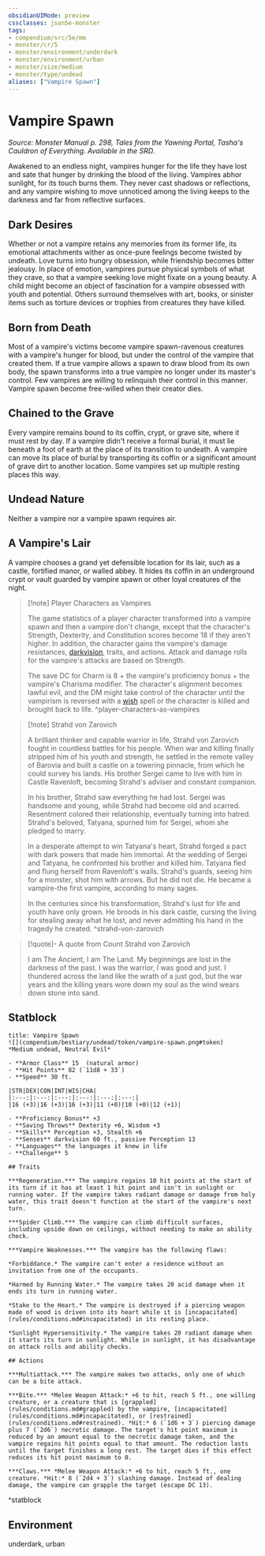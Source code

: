 ```yaml
---
obsidianUIMode: preview
cssclasses: json5e-monster
tags:
- compendium/src/5e/mm
- monster/cr/5
- monster/environment/underdark
- monster/environment/urban
- monster/size/medium
- monster/type/undead
aliases: ["Vampire Spawn"]
---
```

# Vampire Spawn
*Source: Monster Manual p. 298, Tales from the Yawning Portal, Tasha's Cauldron of Everything. Available in the SRD.*  

Awakened to an endless night, vampires hunger for the life they have lost and sate that hunger by drinking the blood of the living. Vampires abhor sunlight, for its touch burns them. They never cast shadows or reflections, and any vampire wishing to move unnoticed among the living keeps to the darkness and far from reflective surfaces.

## Dark Desires

Whether or not a vampire retains any memories from its former life, its emotional attachments wither as once-pure feelings become twisted by undeath. Love turns into hungry obsession, while friendship becomes bitter jealousy. In place of emotion, vampires pursue physical symbols of what they crave, so that a vampire seeking love might fixate on a young beauty. A child might become an object of fascination for a vampire obsessed with youth and potential. Others surround themselves with art, books, or sinister items such as torture devices or trophies from creatures they have killed.

## Born from Death

Most of a vampire's victims become vampire spawn-ravenous creatures with a vampire's hunger for blood, but under the control of the vampire that created them. If a true vampire allows a spawn to draw blood from its own body, the spawn transforms into a true vampire no longer under its master's control. Few vampires are willing to relinquish their control in this manner. Vampire spawn become free-willed when their creator dies.

## Chained to the Grave

Every vampire remains bound to its coffin, crypt, or grave site, where it must rest by day. If a vampire didn't receive a formal burial, it must lie beneath a foot of earth at the place of its transition to undeath. A vampire can move its place of burial by transporting its coffin or a significant amount of grave dirt to another location. Some vampires set up multiple resting places this way.

## Undead Nature

Neither a vampire nor a vampire spawn requires air.

## A Vampire's Lair

A vampire chooses a grand yet defensible location for its lair, such as a castle, fortified manor, or walled abbey. It hides its coffin in an underground crypt or vault guarded by vampire spawn or other loyal creatures of the night.

> [!note] Player Characters as Vampires
> 
> The game statistics of a player character transformed into a vampire spawn and then a vampire don't change, except that the character's Strength, Dexterity, and Constitution scores become 18 if they aren't higher. In addition, the character gains the vampire's damage resistances, [darkvision](_senses.md#darkvision), traits, and actions. Attack and damage rolls for the vampire's attacks are based on Strength.
> 
> The save DC for Charm is 8 + the vampire's proficiency bonus + the vampire's Charisma modifier. The character's alignment becomes lawful evil, and the DM might take control of the character until the vampirism is reversed with a [wish](wish.md) spell or the character is killed and brought back to life.
^player-characters-as-vampires

> [!note] Strahd von Zarovich
> 
> A brilliant thinker and capable warrior in life, Strahd von Zarovich fought in countless battles for his people. When war and killing finally stripped him of his youth and strength, he settled in the remote valley of Barovia and built a castle on a towering pinnacle, from which he could survey his lands. His brother Sergei came to live with him in Castle Ravenloft, becoming Strahd's adviser and constant companion.
> 
> In his brother, Strahd saw everything he had lost. Sergei was handsome and young, while Strahd had become old and scarred. Resentment colored their relationship, eventually turning into hatred. Strahd's beloved, Tatyana, spurned him for Sergei, whom she pledged to marry.
> 
> In a desperate attempt to win Tatyana's heart, Strahd forged a pact with dark powers that made him immortal. At the wedding of Sergei and Tatyana, he confronted his brother and killed him. Tatyana fled and flung herself from Ravenloft's walls. Strahd's guards, seeing him for a monster, shot him with arrows. But he did not die. He became a vampire-the first vampire, according to many sages.
> 
> In the centuries since his transformation, Strahd's lust for life and youth have only grown. He broods in his dark castle, cursing the living for stealing away what he lost, and never admitting his hand in the tragedy he created.
^strahd-von-zarovich

> [!quote]- A quote from Count Strahd von Zarovich  
> 
> I am The Ancient, I am The Land. My beginnings are lost in the darkness of the past. I was the warrior, I was good and just. I thundered across the land like the wrath of a just god, but the war years and the killing years wore down my soul as the wind wears down stone into sand.


## Statblock

```ad-statblock
title: Vampire Spawn
![](compendium/bestiary/undead/token/vampire-spawn.png#token)
*Medium undead, Neutral Evil*

- **Armor Class** 15  (natural armor)
- **Hit Points** 82 (`11d8 + 33`)
- **Speed** 30 ft.

|STR|DEX|CON|INT|WIS|CHA|
|:---:|:---:|:---:|:---:|:---:|:---:|
|16 (+3)|16 (+3)|16 (+3)|11 (+0)|10 (+0)|12 (+1)|

- **Proficiency Bonus** +3
- **Saving Throws** Dexterity +6, Wisdom +3
- **Skills** Perception +3, Stealth +6
- **Senses** darkvision 60 ft., passive Perception 13
- **Languages** the languages it knew in life
- **Challenge** 5

## Traits

***Regeneration.*** The vampire regains 10 hit points at the start of its turn if it has at least 1 hit point and isn't in sunlight or running water. If the vampire takes radiant damage or damage from holy water, this trait doesn't function at the start of the vampire's next turn.

***Spider Climb.*** The vampire can climb difficult surfaces, including upside down on ceilings, without needing to make an ability check.

***Vampire Weaknesses.*** The vampire has the following flaws:

*Forbiddance.* The vampire can't enter a residence without an invitation from one of the occupants.

*Harmed by Running Water.* The vampire takes 20 acid damage when it ends its turn in running water.

*Stake to the Heart.* The vampire is destroyed if a piercing weapon made of wood is driven into its heart while it is [incapacitated](rules/conditions.md#incapacitated) in its resting place.

*Sunlight Hypersensitivity.* The vampire takes 20 radiant damage when it starts its turn in sunlight. While in sunlight, it has disadvantage on attack rolls and ability checks.

## Actions

***Multiattack.*** The vampire makes two attacks, only one of which can be a bite attack.

***Bite.*** *Melee Weapon Attack:* +6 to hit, reach 5 ft., one willing creature, or a creature that is [grappled](rules/conditions.md#grappled) by the vampire, [incapacitated](rules/conditions.md#incapacitated), or [restrained](rules/conditions.md#restrained). *Hit:* 6 (`1d6 + 3`) piercing damage plus 7 (`2d6`) necrotic damage. The target's hit point maximum is reduced by an amount equal to the necrotic damage taken, and the vampire regains hit points equal to that amount. The reduction lasts until the target finishes a long rest. The target dies if this effect reduces its hit point maximum to 0.

***Claws.*** *Melee Weapon Attack:* +6 to hit, reach 5 ft., one creature. *Hit:* 8 (`2d4 + 3`) slashing damage. Instead of dealing damage, the vampire can grapple the target (escape DC 13).
```
^statblock

## Environment

underdark, urban